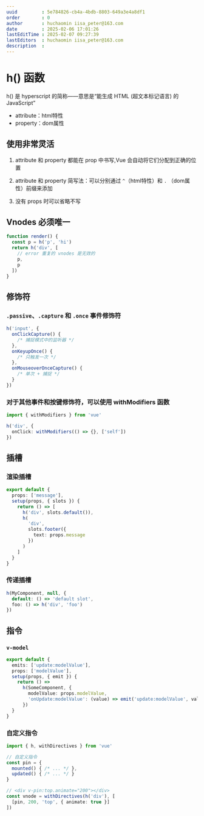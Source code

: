 ```yaml
---
uuid         : 5e784826-cb4a-4bdb-8803-649a3e4a8df1
order        : 0
author       : huchaomin iisa_peter@163.com
date         : 2025-02-06 17:01:26
lastEditTime : 2025-02-07 09:27:39
lastEditors  : huchaomin iisa_peter@163.com
description  :
---
```


# h() 函数

h() 是 hyperscript 的简称——意思是“能生成 HTML (超文本标记语言) 的 JavaScript”

- attribute：html特性
- property：dom属性

## 使用非常灵活

1. attribute 和 property 都能在 prop 中书写,Vue 会自动将它们分配到正确的位置
    <Demo src="./Demo.vue" />

2. attribute 和 property 简写法：可以分别通过 `^`（html特性）和 `.` （dom属性）前缀来添加
    <Demo src="./Demo1.vue" />

3. 没有 props 时可以省略不写

## Vnodes 必须唯一

```ts
function render() {
  const p = h('p', 'hi')
  return h('div', [
    // error 重复的 vnodes 是无效的
    p,
    p
  ])
}
```

## 修饰符

### `.passive`、`.capture` 和 `.once` 事件修饰符

```ts
h('input', {
  onClickCapture() {
    /* 捕捉模式中的监听器 */
  },
  onKeyupOnce() {
    /* 只触发一次 */
  },
  onMouseoverOnceCapture() {
    /* 单次 + 捕捉 */
  }
})
```

### 对于其他事件和按键修饰符，可以使用 withModifiers 函数

```ts
import { withModifiers } from 'vue'

h('div', {
  onClick: withModifiers(() => {}, ['self'])
})
```

## 插槽

### 渲染插槽

```ts
export default {
  props: ['message'],
  setup(props, { slots }) {
    return () => [
      h('div', slots.default()),
      h(
        'div',
        slots.footer({
          text: props.message
        })
      )
    ]
  }
}
```

### 传递插槽

```ts
h(MyComponent, null, {
  default: () => 'default slot',
  foo: () => h('div', 'foo')
})
```

## 指令

### `v-model`

```ts
export default {
  emits: ['update:modelValue'],
  props: ['modelValue'],
  setup(props, { emit }) {
    return () =>
      h(SomeComponent, {
        modelValue: props.modelValue,
        'onUpdate:modelValue': (value) => emit('update:modelValue', value)
      })
  }
}
```

### 自定义指令

```ts
import { h, withDirectives } from 'vue'

// 自定义指令
const pin = {
  mounted() { /* ... */ },
  updated() { /* ... */ }
}

// <div v-pin:top.animate="200"></div>
const vnode = withDirectives(h('div'), [
  [pin, 200, 'top', { animate: true }]
])
```

